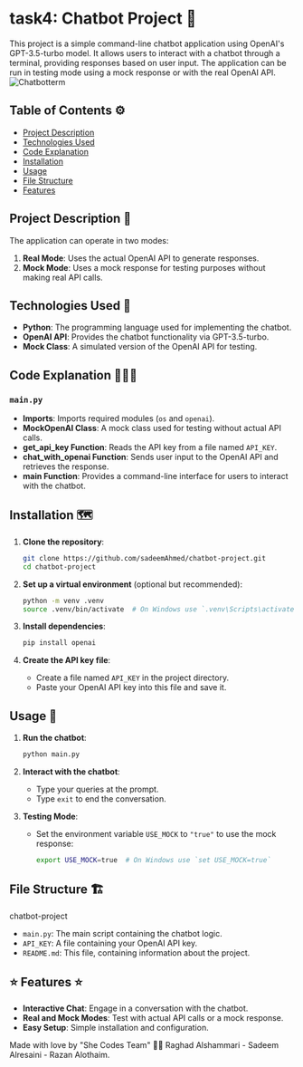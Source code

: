 # task4: Chatbot Project 💬

This project is a simple command-line chatbot application using OpenAI's GPT-3.5-turbo model. It allows users to interact with a chatbot through a terminal, providing responses based on user input. The application can be run in testing mode using a mock response or with the real OpenAI API.
![Chatbotterm](https://github.com/user-attachments/assets/c85fc533-0953-425b-ba4d-1803fe98d5e5)

## Table of Contents ⚙️
- [Project Description](#project-description)
- [Technologies Used](#technologies-used)
- [Code Explanation](#code-explanation)
- [Installation](#installation)
- [Usage](#usage)
- [File Structure](#file-structure)
- [Features](#features)

## Project Description 📝



The application can operate in two modes:
1. **Real Mode**: Uses the actual OpenAI API to generate responses.
2. **Mock Mode**: Uses a mock response for testing purposes without making real API calls.

## Technologies Used 🔧

- **Python**: The programming language used for implementing the chatbot.
- **OpenAI API**: Provides the chatbot functionality via GPT-3.5-turbo.
- **Mock Class**: A simulated version of the OpenAI API for testing.

## Code Explanation 👩🏻‍🏫

### `main.py`

- **Imports**: Imports required modules (`os` and `openai`).
- **MockOpenAI Class**: A mock class used for testing without actual API calls.
- **get_api_key Function**: Reads the API key from a file named `API_KEY`.
- **chat_with_openai Function**: Sends user input to the OpenAI API and retrieves the response.
- **main Function**: Provides a command-line interface for users to interact with the chatbot.

## Installation 🗺️

1. **Clone the repository**:
    ```sh
    git clone https://github.com/sadeemAhmed/chatbot-project.git
    cd chatbot-project
    ```

2. **Set up a virtual environment** (optional but recommended):
    ```sh
    python -m venv .venv
    source .venv/bin/activate  # On Windows use `.venv\Scripts\activate`
    ```

3. **Install dependencies**:
    ```sh
    pip install openai
    ```

4. **Create the API key file**:
    - Create a file named `API_KEY` in the project directory.
    - Paste your OpenAI API key into this file and save it.

## Usage 🤖

1. **Run the chatbot**:
    ```sh
    python main.py
    ```

2. **Interact with the chatbot**:
    - Type your queries at the prompt.
    - Type `exit` to end the conversation.

3. **Testing Mode**:
    - Set the environment variable `USE_MOCK` to `"true"` to use the mock response:
      ```sh
      export USE_MOCK=true  # On Windows use `set USE_MOCK=true`
      ```

## File Structure 🏗️
chatbot-project


- `main.py`: The main script containing the chatbot logic.
- `API_KEY`: A file containing your OpenAI API key.
- `README.md`: This file, containing information about the project.

## ⭐️ Features ⭐️

- **Interactive Chat**: Engage in a conversation with the chatbot.
- **Real and Mock Modes**: Test with actual API calls or a mock response.
- **Easy Setup**: Simple installation and configuration.

Made with love by "She Codes Team" 🤍😄
Raghad Alshammari - Sadeem Alresaini - Razan Alothaim.

